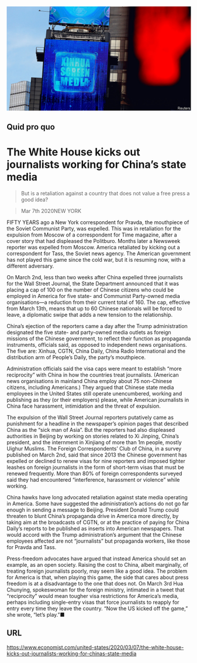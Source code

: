 ![](./images/20200307_USP004.jpg)

## Quid pro quo

# The White House kicks out journalists working for China’s state media

> But is a retaliation against a country that does not value a free press a good idea?

> Mar 7th 2020NEW YORK

FIFTY YEARS ago a New York correspondent for Pravda, the mouthpiece of the Soviet Communist Party, was expelled. This was in retaliation for the expulsion from Moscow of a correspondent for Time magazine, after a cover story that had displeased the Politburo. Months later a Newsweek reporter was expelled from Moscow. America retaliated by kicking out a correspondent for Tass, the Soviet news agency. The American government has not played this game since the cold war, but it is resuming now, with a different adversary.

On March 2nd, less than two weeks after China expelled three journalists for the Wall Street Journal, the State Department announced that it was placing a cap of 100 on the number of Chinese citizens who could be employed in America for five state- and Communist Party-owned media organisations—a reduction from their current total of 160. The cap, effective from March 13th, means that up to 60 Chinese nationals will be forced to leave, a diplomatic swipe that adds a new tension to the relationship.

China’s ejection of the reporters came a day after the Trump administration designated the five state- and party-owned media outlets as foreign missions of the Chinese government, to reflect their function as propaganda instruments, officials said, as opposed to independent news organisations. The five are: Xinhua, CGTN, China Daily, China Radio International and the distribution arm of People’s Daily, the party’s mouthpiece.

Administration officials said the visa caps were meant to establish “more reciprocity” with China in how the countries treat journalists. (American news organisations in mainland China employ about 75 non-Chinese citizens, including Americans.) They argued that Chinese state media employees in the United States still operate unencumbered, working and publishing as they (or their employers) please, while American journalists in China face harassment, intimidation and the threat of expulsion.

The expulsion of the Wall Street Journal reporters putatively came as punishment for a headline in the newspaper’s opinion pages that described China as the “sick man of Asia”. But the reporters had also displeased authorities in Beijing by working on stories related to Xi Jinping, China’s president, and the internment in Xinjiang of more than 1m people, mostly Uighur Muslims. The Foreign Correspondents’ Club of China, in a survey published on March 2nd, said that since 2013 the Chinese government has expelled or declined to renew visas for nine reporters and imposed tighter leashes on foreign journalists in the form of short-term visas that must be renewed frequently. More than 80% of foreign correspondents surveyed said they had encountered “interference, harassment or violence” while working.

China hawks have long advocated retaliation against state media operating in America. Some have suggested the administration’s actions do not go far enough in sending a message to Beijing. President Donald Trump could threaten to blunt China’s propaganda drive in America more directly, by taking aim at the broadcasts of CGTN, or at the practice of paying for China Daily’s reports to be published as inserts into American newspapers. That would accord with the Trump administration’s argument that the Chinese employees affected are not “journalists” but propaganda workers, like those for Pravda and Tass.

Press-freedom advocates have argued that instead America should set an example, as an open society. Raising the cost to China, albeit marginally, of treating foreign journalists poorly, may seem like a good idea. The problem for America is that, when playing this game, the side that cares about press freedom is at a disadvantage to the one that does not. On March 3rd Hua Chunying, spokeswoman for the foreign ministry, intimated in a tweet that “reciprocity” would mean tougher visa restrictions for America’s media, perhaps including single-entry visas that force journalists to reapply for entry every time they leave the country. “Now the US kicked off the game,” she wrote, “let’s play.”■

## URL

https://www.economist.com/united-states/2020/03/07/the-white-house-kicks-out-journalists-working-for-chinas-state-media
